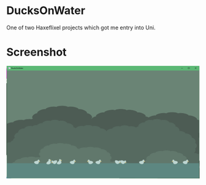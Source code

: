 # DucksOnWater
One of two Haxeflixel projects which got me entry into Uni.

# Screenshot
![screenshot](https://raw.githubusercontent.com/GianPDev/DucksOnWater/master/Screenshot_54.png)

